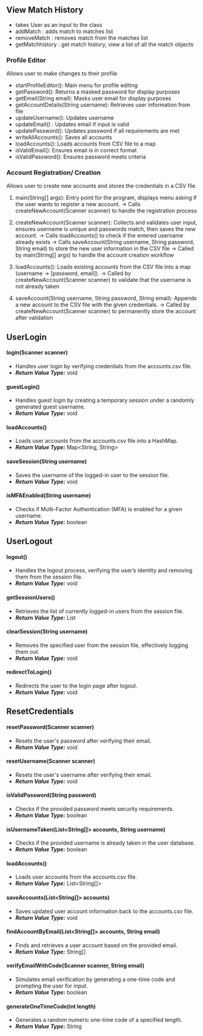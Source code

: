 ## View Match History
- takes User as an input to the class
- addMatch : adds match to matches list
- removeMatch : removes match from the matches list
- getMatchhistory : get match history, view a list of all the match objects

### Profile Editor ###
Allows user to make changes to their profile
- startProfileEditor(): Main menu for profile editing
- getPassword(): Returns a masked password for display purposes
- getEmail(String email): Masks user email for display purposes
- getAccountDetails(String username): Retrieves user information from file
- updateUsername(): Updates username
- updateEmail() : Updates email if input is valid
- updatePassword(): Updates password if all requirements are met
- writeAllAccounts(): Saves all accounts 
- loadAccounts(): Loads accounts from CSV file to a map 
- isValidEmail(): Ensures email is in correct format
- isValidPassword(): Ensures password meets criteria 


### Account Registration/ Creation ###
Allows user to create new accounts and stores the credentials in a CSV file
1) main(String[] args): Entry point for the program, displays menu asking if the user wants to register a new account.
->  Calls createNewAccount(Scanner scanner) to handle the registration process

2) createNewAccount(Scanner scanner): Collects and validates user input, ensures username is unique and passwords match, 
then saves the new account.
-> Calls loadAccounts() to check if the entered username already exists
->  Calls saveAccount(String username, String password, String email) to store the new user information in the CSV file
-> Called by main(String[] args) to handle the account creation workflow

3) loadAccounts(): Loads existing accounts from the CSV file into a map (username → [password, email]).
-> Called by createNewAccount(Scanner scanner) to validate that the username is not already taken

4) saveAccount(String username, String password, String email): Appends a new account to the CSV file with the given 
credentials.
->  Called by createNewAccount(Scanner scanner) to permanently store the account after validation

## UserLogin
#### login(Scanner scanner)

-   Handles user login by verifying credentials from the accounts.csv file.
-   _**Return Value Type:**_ void

#### guestLogin()

-   Handles guest login by creating a temporary session under a randomly generated guest username.
-   _**Return Value Type:**_ void

#### loadAccounts()

-   Loads user accounts from the accounts.csv file into a HashMap.
-   _**Return Value Type:**_ Map<String, String>

#### saveSession(String username)

-   Saves the username of the logged-in user to the session file.
-   _**Return Value Type:**_ void

#### isMFAEnabled(String username)

-   Checks if Multi-Factor Authentication (MFA) is enabled for a given username.
-   _**Return Value Type:**_ boolean

## UserLogout
#### logout()

-   Handles the logout process, verifying the user’s identity and removing them from the session file.
-   _**Return Value Type:**_ void

#### getSessionUsers()

-   Retrieves the list of currently logged-in users from the session file.
-   _**Return Value Type:**_ List<String>

#### clearSession(String username)

-   Removes the specified user from the session file, effectively logging them out.
-   _**Return Value Type:**_ void

#### redirectToLogin()

-   Redirects the user to the login page after logout.
-   _**Return Value Type:**_ void

## ResetCredentials

#### resetPassword(Scanner scanner)

-   Resets the user's password after verifying their email.
-   _**Return Value Type:**_ void

#### resetUsername(Scanner scanner)

-   Resets the user's username after verifying their email.
-   _**Return Value Type:**_ void

#### isValidPassword(String password)

-   Checks if the provided password meets security requirements.
-   _**Return Value Type:**_ boolean

#### isUsernameTaken(List<String[]> accounts, String username)

-   Checks if the provided username is already taken in the user database.
-   _**Return Value Type:**_ boolean

#### loadAccounts()

-   Loads user accounts from the accounts.csv file.
-   _**Return Value Type:**_ List<String[]>

#### saveAccounts(List<String[]> accounts)

-   Saves updated user account information back to the accounts.csv file.
-   _**Return Value Type:**_ void

#### findAccountByEmail(List<String[]> accounts, String email)

-   Finds and retrieves a user account based on the provided email.
-   _**Return Value Type:**_ String[]

#### verifyEmailWithCode(Scanner scanner, String email)

-   Simulates email verification by generating a one-time code and prompting the user for input.
-   _**Return Value Type:**_ boolean

#### generateOneTimeCode(int length)

-   Generates a random numeric one-time code of a specified length.
-   _**Return Value Type:**_ String